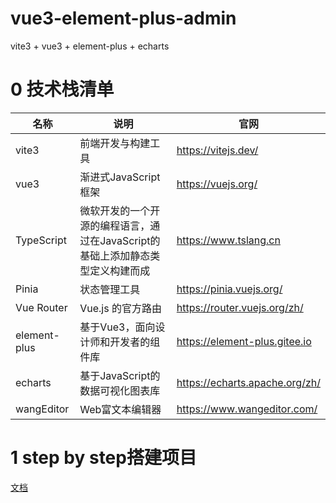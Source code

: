 # vue3-element-plus-admin
vite3 + vue3 + element-plus + echarts

# 0 技术栈清单

| 名称         | 说明                                                         | 官网                           |
| ------------ | ------------------------------------------------------------ | ------------------------------ |
| vite3        | 前端开发与构建工具                                           | https://vitejs.dev/            |
| vue3         | 渐进式JavaScript 框架                                        | https://vuejs.org/             |
| TypeScript   | 微软开发的一个开源的编程语言，通过在JavaScript的基础上添加静态类型定义构建而成 | https://www.tslang.cn          |
| Pinia        | 状态管理工具                                                 | https://pinia.vuejs.org/       |
| Vue Router   | Vue.js 的官方路由                                            | https://router.vuejs.org/zh/   |
| element-plus | 基于Vue3，面向设计师和开发者的组件库                         | https://element-plus.gitee.io  |
| echarts      | 基于JavaScript的数据可视化图表库                             | https://echarts.apache.org/zh/ |
| wangEditor   | Web富文本编辑器                                              | https://www.wangeditor.com/    |

# 1 step by step搭建项目

[文档](./docs/step-by-step.md)

